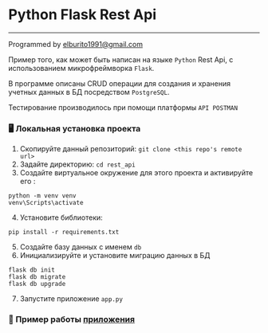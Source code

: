 # Python Flask Rest Api
---

Programmed by elburito1991@gmail.com

Пример того, как может быть написан на языке `Python` Rest Api, c использованием микрофреймворка `Flask`.

В программе описаны CRUD операции для создания и хранения учетных данных  в БД посредством `PostgreSQL`.

Тестирование производилось при помощи платформы `API POSTMAN`


### 🖥 Локальная установка проекта
1. Скопируйте данный репозиторий: `git clone <this repo's remote url>`
2. Задайте директорию: `cd rest_api`
3. Создайте виртуальное окружение для этого проекта и активируйте его :
```
python -m venv venv
venv\Scripts\activate
```
4. Установите библиотеки:
```
pip install -r requirements.txt
```
5. Создайте базу данных с именем `db`
6. Инициализируйте и установите миграцию данных в БД
```
flask db init
flask db migrate
flask db upgrade
```
7. Запустите приложение `app.py`

### 🔗 Пример работы [приложения](https://documenter.getpostman.com/view/25638777/2s93CUJVjA)

